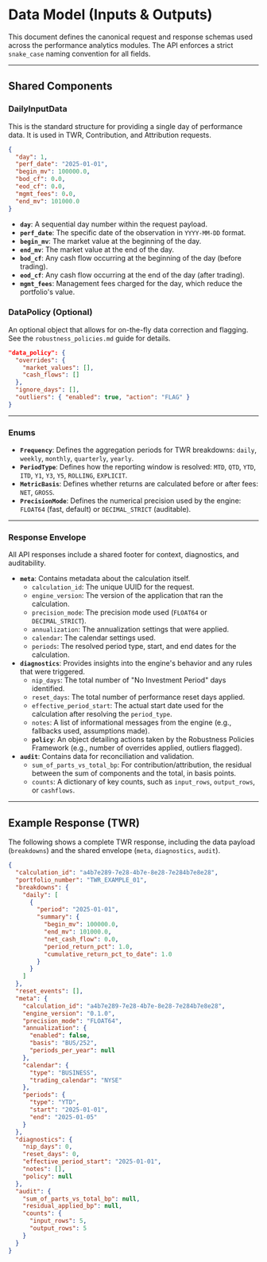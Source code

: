 # Data Model (Inputs & Outputs)

This document defines the canonical request and response schemas used across the performance analytics modules. The API enforces a strict `snake_case` naming convention for all fields.

-----

## Shared Components

### DailyInputData

This is the standard structure for providing a single day of performance data. It is used in TWR, Contribution, and Attribution requests.

```json
{
  "day": 1,
  "perf_date": "2025-01-01",
  "begin_mv": 100000.0,
  "bod_cf": 0.0,
  "eod_cf": 0.0,
  "mgmt_fees": 0.0,
  "end_mv": 101000.0
}
```

  * **`day`**: A sequential day number within the request payload.
  * **`perf_date`**: The specific date of the observation in `YYYY-MM-DD` format.
  * **`begin_mv`**: The market value at the beginning of the day.
  * **`end_mv`**: The market value at the end of the day.
  * **`bod_cf`**: Any cash flow occurring at the beginning of the day (before trading).
  * **`eod_cf`**: Any cash flow occurring at the end of the day (after trading).
  * **`mgmt_fees`**: Management fees charged for the day, which reduce the portfolio's value.

### DataPolicy (Optional)

An optional object that allows for on-the-fly data correction and flagging. See the `robustness_policies.md` guide for details.

```json
"data_policy": {
  "overrides": {
    "market_values": [],
    "cash_flows": []
  },
  "ignore_days": [],
  "outliers": { "enabled": true, "action": "FLAG" }
}
```

-----

### Enums

  * **`Frequency`**: Defines the aggregation periods for TWR breakdowns: `daily`, `weekly`, `monthly`, `quarterly`, `yearly`.
  * **`PeriodType`**: Defines how the reporting window is resolved: `MTD`, `QTD`, `YTD`, `ITD`, `Y1`, `Y3`, `Y5`, `ROLLING`, `EXPLICIT`.
  * **`MetricBasis`**: Defines whether returns are calculated before or after fees: `NET`, `GROSS`.
  * **`PrecisionMode`**: Defines the numerical precision used by the engine: `FLOAT64` (fast, default) or `DECIMAL_STRICT` (auditable).

-----

### Response Envelope

All API responses include a shared footer for context, diagnostics, and auditability.

  * **`meta`**: Contains metadata about the calculation itself.
      * `calculation_id`: The unique UUID for the request.
      * `engine_version`: The version of the application that ran the calculation.
      * `precision_mode`: The precision mode used (`FLOAT64` or `DECIMAL_STRICT`).
      * `annualization`: The annualization settings that were applied.
      * `calendar`: The calendar settings used.
      * `periods`: The resolved period type, start, and end dates for the calculation.
  * **`diagnostics`**: Provides insights into the engine's behavior and any rules that were triggered.
      * `nip_days`: The total number of "No Investment Period" days identified.
      * `reset_days`: The total number of performance reset days applied.
      * `effective_period_start`: The actual start date used for the calculation after resolving the `period_type`.
      * `notes`: A list of informational messages from the engine (e.g., fallbacks used, assumptions made).
      * **`policy`**: An object detailing actions taken by the Robustness Policies Framework (e.g., number of overrides applied, outliers flagged).
  * **`audit`**: Contains data for reconciliation and validation.
      * `sum_of_parts_vs_total_bp`: For contribution/attribution, the residual between the sum of components and the total, in basis points.
      * `counts`: A dictionary of key counts, such as `input_rows`, `output_rows`, or `cashflows`.

-----

## Example Response (TWR)

The following shows a complete TWR response, including the data payload (`breakdowns`) and the shared envelope (`meta`, `diagnostics`, `audit`).

```json
{
  "calculation_id": "a4b7e289-7e28-4b7e-8e28-7e284b7e8e28",
  "portfolio_number": "TWR_EXAMPLE_01",
  "breakdowns": {
    "daily": [
      {
        "period": "2025-01-01",
        "summary": {
          "begin_mv": 100000.0,
          "end_mv": 101000.0,
          "net_cash_flow": 0.0,
          "period_return_pct": 1.0,
          "cumulative_return_pct_to_date": 1.0
        }
      }
    ]
  },
  "reset_events": [],
  "meta": {
    "calculation_id": "a4b7e289-7e28-4b7e-8e28-7e284b7e8e28",
    "engine_version": "0.1.0",
    "precision_mode": "FLOAT64",
    "annualization": {
      "enabled": false,
      "basis": "BUS/252",
      "periods_per_year": null
    },
    "calendar": {
      "type": "BUSINESS",
      "trading_calendar": "NYSE"
    },
    "periods": {
      "type": "YTD",
      "start": "2025-01-01",
      "end": "2025-01-05"
    }
  },
  "diagnostics": {
    "nip_days": 0,
    "reset_days": 0,
    "effective_period_start": "2025-01-01",
    "notes": [],
    "policy": null
  },
  "audit": {
    "sum_of_parts_vs_total_bp": null,
    "residual_applied_bp": null,
    "counts": {
      "input_rows": 5,
      "output_rows": 5
    }
  }
}
```